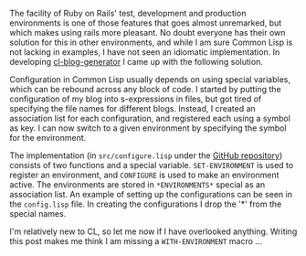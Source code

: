 <p>The facility of Ruby on Rails' test, development and production environments is one of those features that goes almost unremarked, but which makes using rails more pleasant.  No doubt everyone has their own solution for this in other environments, and while I am sure Common Lisp is not lacking in examples, I have not seen an idiomatic implementation.  In developing <a href="http://github.com/hugoduncan/cl-blog-generator">cl-blog-generator</a> I came up with the following solution.</p>
<p>Configuration in Common Lisp usually depends on using special variables, which can be rebound across any block of code.  I started by putting the configuration of my blog into s-expressions in files, but got tired of specifying the file names for different blogs.  Instead, I created an association list for each configuration, and registered each using a symbol as key.  I can now switch to a given environment by specifying the symbol for the environment.
</p>
<p>The implementation (in <code>src/configure.lisp</code> under the <a href="http://github.com/hugoduncan/cl-blog-generator">GitHub repository</a>) consists of two functions and a special variable.  <code>SET-ENVIRONMENT</code> is used to register an environment, and <code>CONFIGURE</code> is used to make an environment active.  The environments are stored in <code>*ENVIRONMENTS*</code> special as an association list.  An example of setting up the configurations can be seen in the <code>config.lisp</code> file.  In creating the configurations I drop the '*' from the special names.</p>
<p>I'm relatively new to CL, so let me now if I have overlooked anything.  Writing this post makes me think I am missing a <code>WITH-ENVIRONMENT</code> macro ...</p>